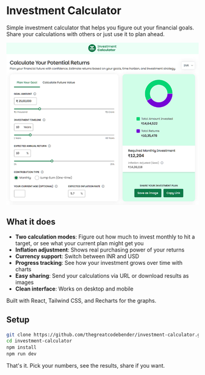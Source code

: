 # Investment Calculator

Simple investment calculator that helps you figure out your financial goals. Share your calculations with others or just use it to plan ahead.

![Calculator](.github/images/app-screen.png)

## What it does

- **Two calculation modes**: Figure out how much to invest monthly to hit a target, or see what your current plan might get you
- **Inflation adjustment**: Shows real purchasing power of your returns
- **Currency support**: Switch between INR and USD
- **Progress tracking**: See how your investment grows over time with charts
- **Easy sharing**: Send your calculations via URL or download results as images
- **Clean interface**: Works on desktop and mobile

Built with React, Tailwind CSS, and Recharts for the graphs.

## Setup

```bash
git clone https://github.com/thegreatcodebender/investment-calculator.git
cd investment-calculator
npm install
npm run dev
```

That's it. Pick your numbers, see the results, share if you want.
